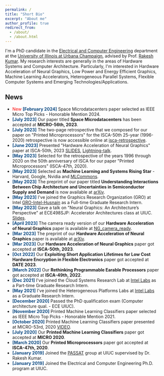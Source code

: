 ```yaml
---
permalink: /
title: "Short Bio"
excerpt: "About me"
author_profile: true
redirect_from: 
  - /about/
  - /about.html
---
```


I'm a PhD candidate in the [Electrical and Computer Engineering](https://ece.illinois.edu/) 
department at the [University of Illinois at Urbana Champaign](https://illinois.edu/), 
advised by Prof. [Rakesh Kumar](https://passat.crhc.illinois.edu/). 
My research interests are generally in the areas of Hardware Systems and Computer 
Architecture. Particularly, I'm interested in 
Hardware Acceleration of Neural Graphics, 
Low Power and Energy Efficient Graphics, 
Machine Learning Accelerators, 
Heterogeneous Parallel Systems, 
Flexible Computer Systems 
and Emerging Technologies/Applications.

## News
* <span style="color: red;"> New </span> **<span style="color: #084780;">[February 2024]</span>** 
Space Microdatacenters paper selected as IEEE Micro Top Picks - Honorable Mention 2024. 
* **<span style="color: #084780;">[July 2023]</span>** 
Our paper titled **Space Microdatacenters** has been accepted at **MICRO-56th, 2023**. 
* **<span style="color: #084780;">[July 2023]</span>**
The two-page retrospective that we composed for our paper on "Printed Microprocessors" for the ISCA-50th 25-year (1996-2020) retrospective is now accessible online at [isca-retrospective](https://bpb-us-w2.wpmucdn.com/sites.coecis.cornell.edu/dist/7/587/files/2023/06/Kumar_2020_Printed.pdf). 
* **<span style="color: #084780;">[June 2023]</span>**
Presented "Hardware Acceleration of Neural Graphics" paper at ISCA-50th, 2023 [SLIDES](https://husnainmubarik.github.io/files/isca2023NG_copy.pptx), [Lightning-talk](https://www.youtube.com/watch?v=4KK4MNr-IBI&ab_channel=ACMSIGARCH).
* **<span style="color: #084780;">[May 2023]</span>**
Selected for the retrospective of the years 1996 through 2020 on the 50th anniversary of ISCA for our paper "Printed Microprocessors" (ISCA-47th, 2020).
* **<span style="color: #084780;">[May 2023]</span>** 
Selected as **Machine Learning and Systems Rising Star** - Harvard, Google, Nvidia and [MLCommons](https://mlcommons.org/en/rising-stars-2023/).
* **<span style="color: #084780;">[May 2023]</span>** 
The preprint of our paper titled **Understanding Interactions Between Chip Architecture and Uncertainties in Semiconductor Supply and Demand** is now available at [arXiv](https://arxiv.org/abs/2305.11059).
* **<span style="color: #084780;">[May 2023]</span>** 
I've joined the Graphics Research Organization (GRO) at Intel [GRO-Intel-Husnain](https://www.intel.com/content/www/us/en/developer/articles/community/graphic-researchers-muhammad-husnain-mubarik.html) as a Full-time Graduate Research Intern. 
* **<span style="color: #084780;">[May 2023]</span>** 
Gave a talk on "Neural Graphics: An Architecture’s Perspective" at ECE498SJP: Accelerator Architectures class at UIUC. [Slides](https://husnainmubarik.github.io/files/ece498SJPNG.pdf).
* **<span style="color: #084780;">[April 2023]</span>** 
The camera ready version of our **Hardware Acceleration of Neural Graphics** paper is available at [NG\_camera\_ready](https://husnainmubarik.github.io/files/isca_2023.pdf). 
* **<span style="color: #084780;">[Mar 2023]</span>** 
The preprint of our **Hardware Acceleration of Neural Graphics** paper is available at [arXiv](https://arxiv.org/abs/2303.05735). 
* **<span style="color: #084780;">[Mar 2023]</span>** 
Our **Hardware Acceleration of Neural Graphics** paper got accepted at **ISCA-50th, 2023**. 
* **<span style="color: #084780;">[Oct 2022]</span>** 
Our **Exploiting Short Application Lifetimes for Low Cost Hardware Encryption in Flexible Electronics** paper got accepted at **DATE 2023**. 
* **<span style="color: #084780;">[March 2022]</span>** 
Our **Rethinking Programmable Earable Processors** paper got accepted at **ISCA-49th, 2022**. 
* **<span style="color: #084780;">[Dec 2021]</span>** 
I've joined the Cloud Systems Research Lab at [Intel Labs](https://www.intel.com/content/www/us/en/research/overview.html) as a Part-time Graduate Research Intern. 
* **<span style="color: #084780;">[May 2021]</span>** 
I've joined the Heterogeneous Platforms Labs at [Intel Labs](https://www.intel.com/content/www/us/en/research/overview.html) as a Graduate Research Intern. 
* **<span style="color: #084780;">[December 2020]</span>** 
Passed the PhD qualification exam (Computer architecture qual. - ECE UIUC). 
* **<span style="color: #084780;">[November 2020]</span>** 
Printed Machine Learning Classifiers paper selected as IEEE Micro Top Picks - Honorable Mention 2021. 
* **<span style="color: #084780;">[October 2020]</span>** 
Printed Machine Learning Classifiers paper presented at MICRO-53rd, 2020 [VIDEO](https://www.youtube.com/watch?v=RzE-ThPiMxI). 
* **<span style="color: #084780;">[July 2020]</span>** 
Our **Printed Machine Learning Classifiers** paper got accepted at **MICRO 2020**. 
* **<span style="color: #084780;">[March 2020]</span>** 
Our **Printed Microprocessors** paper got accepted at **ISCA-47th, 2020**. 
* **<span style="color: #084780;">[January 2019]</span>** 
Joined the [PASSAT](https://passat.crhc.illinois.edu/) group at UIUC supervised by Dr. Rakesh Kumar. 
* **<span style="color: #084780;">[January 2019]</span>** 
Joined the Electrical and Computer Engineering Ph.D. program at UIUC.
